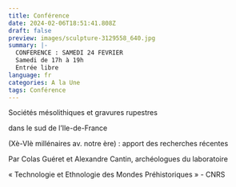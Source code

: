 ```yaml
---
title: Conférence
date: 2024-02-06T18:51:41.808Z
draft: false
preview: images/sculpture-3129558_640.jpg
summary: |-
  CONFERENCE : SAMEDI 24 FEVRIER
  Samedi de 17h à 19h
  Entrée libre
language: fr
categories: A la Une
tags: Conférence
---
```

Sociétés mésolithiques et gravures rupestres

dans le sud de l’Ile-de-France

(Xè-VIè millénaires av. notre ère) : apport des recherches récentes

Par Colas Guéret et Alexandre Cantin, archéologues du laboratoire

« Technologie et Ethnologie des Mondes Préhistoriques » - CNRS

